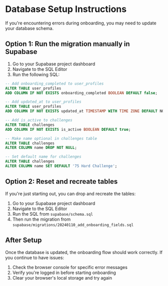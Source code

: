 # Database Setup Instructions

If you're encountering errors during onboarding, you may need to update your database schema.

## Option 1: Run the migration manually in Supabase

1. Go to your Supabase project dashboard
2. Navigate to the SQL Editor
3. Run the following SQL:

```sql
-- Add onboarding_completed to user_profiles
ALTER TABLE user_profiles 
ADD COLUMN IF NOT EXISTS onboarding_completed BOOLEAN DEFAULT false;

-- Add updated_at to user_profiles
ALTER TABLE user_profiles 
ADD COLUMN IF NOT EXISTS updated_at TIMESTAMP WITH TIME ZONE DEFAULT NOW();

-- Add is_active to challenges
ALTER TABLE challenges 
ADD COLUMN IF NOT EXISTS is_active BOOLEAN DEFAULT true;

-- Make name optional in challenges table
ALTER TABLE challenges 
ALTER COLUMN name DROP NOT NULL;

-- Set default name for challenges
ALTER TABLE challenges 
ALTER COLUMN name SET DEFAULT '75 Hard Challenge';
```

## Option 2: Reset and recreate tables

If you're just starting out, you can drop and recreate the tables:

1. Go to your Supabase project dashboard
2. Navigate to the SQL Editor
3. Run the SQL from `supabase/schema.sql`
4. Then run the migration from `supabase/migrations/20240110_add_onboarding_fields.sql`

## After Setup

Once the database is updated, the onboarding flow should work correctly. If you continue to have issues:

1. Check the browser console for specific error messages
2. Verify you're logged in before starting onboarding
3. Clear your browser's local storage and try again